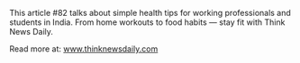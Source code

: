 This article #82 talks about simple health tips for working professionals and students in India. From home workouts to food habits — stay fit with Think News Daily.

Read more at: www.thinknewsdaily.com